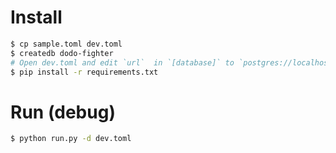 # Install

```bash
$ cp sample.toml dev.toml
$ createdb dodo-fighter
# Open dev.toml and edit `url`  in `[database]` to `postgres://localhost:5432/dodo-fighter`
$ pip install -r requirements.txt
```

# Run (debug)

```bash
$ python run.py -d dev.toml
```
